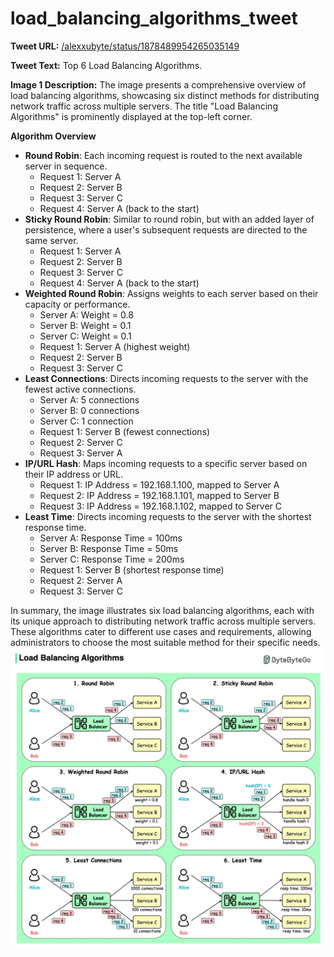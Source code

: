 # load_balancing_algorithms_tweet

**Tweet URL:** [/alexxubyte/status/1878489954265035149](/alexxubyte/status/1878489954265035149)

**Tweet Text:** Top 6 Load Balancing Algorithms.

**Image 1 Description:** The image presents a comprehensive overview of load balancing algorithms, showcasing six distinct methods for distributing network traffic across multiple servers. The title "Load Balancing Algorithms" is prominently displayed at the top-left corner.

**Algorithm Overview**

*   **Round Robin**: Each incoming request is routed to the next available server in sequence.
    *   Request 1: Server A
    *   Request 2: Server B
    *   Request 3: Server C
    *   Request 4: Server A (back to the start)
*   **Sticky Round Robin**: Similar to round robin, but with an added layer of persistence, where a user's subsequent requests are directed to the same server.
    *   Request 1: Server A
    *   Request 2: Server B
    *   Request 3: Server C
    *   Request 4: Server A (back to the start)
*   **Weighted Round Robin**: Assigns weights to each server based on their capacity or performance.
    *   Server A: Weight = 0.8
    *   Server B: Weight = 0.1
    *   Server C: Weight = 0.1
    *   Request 1: Server A (highest weight)
    *   Request 2: Server B
    *   Request 3: Server C
*   **Least Connections**: Directs incoming requests to the server with the fewest active connections.
    *   Server A: 5 connections
    *   Server B: 0 connections
    *   Server C: 1 connection
    *   Request 1: Server B (fewest connections)
    *   Request 2: Server C
    *   Request 3: Server A
*   **IP/URL Hash**: Maps incoming requests to a specific server based on their IP address or URL.
    *   Request 1: IP Address = 192.168.1.100, mapped to Server A
    *   Request 2: IP Address = 192.168.1.101, mapped to Server B
    *   Request 3: IP Address = 192.168.1.102, mapped to Server C
*   **Least Time**: Directs incoming requests to the server with the shortest response time.
    *   Server A: Response Time = 100ms
    *   Server B: Response Time = 50ms
    *   Server C: Response Time = 200ms
    *   Request 1: Server B (shortest response time)
    *   Request 2: Server A
    *   Request 3: Server C

In summary, the image illustrates six load balancing algorithms, each with its unique approach to distributing network traffic across multiple servers. These algorithms cater to different use cases and requirements, allowing administrators to choose the most suitable method for their specific needs.
![Image 1](./image_1.jpg)
